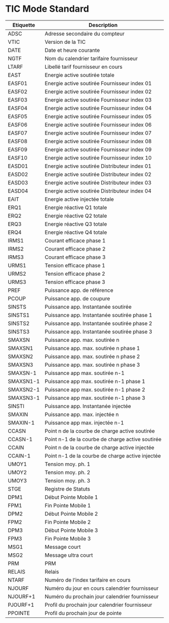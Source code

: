 # TIC Mode Standard

|Etiquette | Description|
|--|--|
|ADSC | Adresse secondaire du compteur|
|VTIC | Version de la TIC|
|DATE | Date et heure courante|
|NGTF | Nom du calendrier tarifaire fournisseur|
|LTARF | Libellé tarif fournisseur en cours|
|EAST | Energie active soutirée totale|
|EASF01 | Energie active soutirée Fournisseur index 01|
|EASF02 | Energie active soutirée Fournisseur index 02|
|EASF03 | Energie active soutirée Fournisseur index 03|
|EASF04 | Energie active soutirée Fournisseur index 04|
|EASF05 | Energie active soutirée Fournisseur index 05|
|EASF06 | Energie active soutirée Fournisseur index 06|
|EASF07 | Energie active soutirée Fournisseur index 07|
|EASF08 | Energie active soutirée Fournisseur index 08|
|EASF09 | Energie active soutirée Fournisseur index 09|
|EASF10 | Energie active soutirée Fournisseur index 10|
|EASD01 | Energie active soutirée Distributeur index 01|
|EASD02 | Energie active soutirée Distributeur index 02|
|EASD03 | Energie active soutirée Distributeur index 03|
|EASD04 | Energie active soutirée Distributeur index 04|
|EAIT | Energie active injectée totale|
|ERQ1 | Energie réactive Q1 totale|
|ERQ2 | Energie réactive Q2 totale|
|ERQ3 | Energie réactive Q3 totale|
|ERQ4 | Energie réactive Q4 totale|
|IRMS1 | Courant efficace phase 1|
|IRMS2 | Courant efficace phase 2|
|IRMS3 | Courant efficace phase 3|
|URMS1 | Tension efficace phase 1|
|URMS2 | Tension efficace phase 2|
|URMS3 | Tension efficace phase 3|
|PREF | Puissance app. de référence|
|PCOUP | Puissance app. de coupure|
|SINSTS | Puissance app. Instantanée soutirée|
|SINSTS1 | Puissance app. Instantanée soutirée phase 1|
|SINSTS2 | Puissance app. Instantanée soutirée phase 2|
|SINSTS3 | Puissance app. Instantanée soutirée phase 3|
|SMAXSN | Puissance app. max. soutirée n|
|SMAXSN1 | Puissance app. max. soutirée n phase 1|
|SMAXSN2 | Puissance app. max. soutirée n phase 2|
|SMAXSN3 | Puissance app. max. soutirée n phase 3|
|SMAXSN-1 | Puissance app max. soutirée n-1|
|SMAXSN1-1 | Puissance app max. soutirée n-1 phase 1|
|SMAXSN2-1 | Puissance app max. soutirée n-1 phase 2|
|SMAXSN3-1 | Puissance app max. soutirée n-1 phase 3|
|SINSTI | Puissance app. Instantanée injectée|
|SMAXIN | Puissance app. max. injectée n|
|SMAXIN-1 | Puissance app max. injectée n-1|
|CCASN | Point n de la courbe de charge active soutirée|
|CCASN-1 | Point n-1 de la courbe de charge active soutirée|
|CCAIN | Point n de la courbe de charge active injectée|
|CCAIN-1 | Point n-1 de la courbe de charge active injectée|
|UMOY1 | Tension moy. ph. 1|
|UMOY2 | Tension moy. ph. 2|
|UMOY3 | Tension moy. ph. 3|
|STGE | Registre de Statuts|
|DPM1 | Début Pointe Mobile 1|
|FPM1 | Fin Pointe Mobile 1|
|DPM2 | Début Pointe Mobile 2|
|FPM2 | Fin Pointe Mobile 2|
|DPM3 | Début Pointe Mobile 3|
|FPM3 | Fin Pointe Mobile 3|
|MSG1 | Message court|
|MSG2 | Message ultra court|
|PRM | PRM|
|RELAIS | Relais|
|NTARF | Numéro de l’index tarifaire en cours|
|NJOURF | Numéro du jour en cours calendrier fournisseur|
|NJOURF+1 | Numéro du prochain jour calendrier fournisseur|
|PJOURF+1 | Profil du prochain jour calendrier fournisseur|
|PPOINTE | Profil du prochain jour de pointe|
